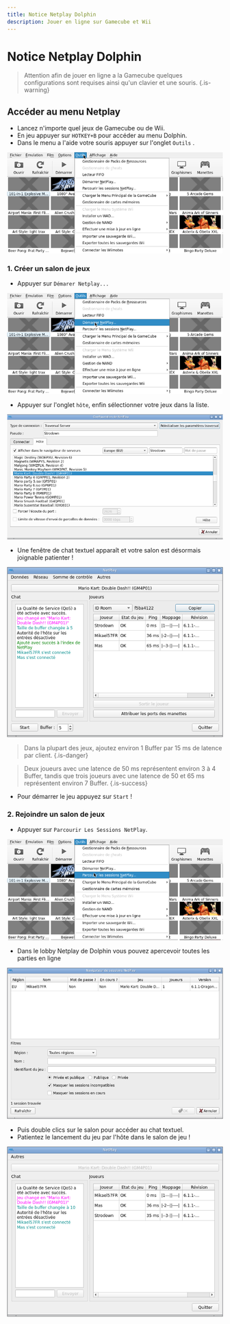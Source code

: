 ```yaml
---
title: Notice Netplay Dolphin
description: Jouer en ligne sur Gamecube et Wii
---
```


# Notice Netplay Dolphin


>Attention afin de jouer en ligne a la Gamecube quelques configurations sont requises ainsi qu'un clavier et une souris.
{.is-warning}

## Accéder au menu Netplay 

* Lancez n'importe quel jeux de Gamecube ou de Wii.
* En jeu appuyer sur `HOTKEY+B` pour accéder au menu Dolphin.
* Dans le menu a l'aide votre souris appuyer sur l'onglet `Outils` .

![](./dolphin-netplay-outil-menu.png)

###   1. Créer un salon de jeux 

* Appuyer sur `Démarer Netplay...`

![](./dolphin-hote-netplay.png)

* Appuyer sur l'onglet `hôte`, enfin sélectionner votre jeux dans la liste.

![](./dolphin-netplay-hote-setting.png)

* Une fenêtre de chat textuel apparaît et votre salon est désormais joignable patienter !

![](./dolphin-netplay-hote-chat-room.png)


>Dans la plupart des jeux, ajoutez environ 1 Buffer par 15 ms de latence par client.
{.is-danger}


>Deux joueurs avec une latence de 50 ms représentent environ 3 à 4 Buffer, tandis que trois joueurs avec une latence de 50 et 65 ms représentent environ 7 Buffer.
{.is-success}

* Pour démarrer le jeu appuyez sur `Start` !

###   2. Rejoindre un salon de jeux

* Appuyer sur `Parcourir Les Sessions NetPlay`.

![](./dolphin-netplay-client.png)

* Dans le lobby Netplay de Dolphin vous pouvez apercevoir toutes les parties en ligne

![](./dolphin-netplay-client-lobby.png)

* Puis double clics sur le salon pour accéder au chat textuel.
* Patientez le lancement du jeu par l'hôte dans le salon de jeu !

![](./dolphin-netplay-client-chat-room.png)

